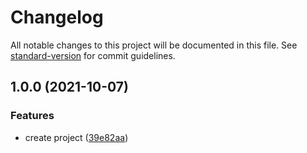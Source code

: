 # Changelog

All notable changes to this project will be documented in this file. See [standard-version](https://github.com/conventional-changelog/standard-version) for commit guidelines.

## 1.0.0 (2021-10-07)


### Features

* create project ([39e82aa](https://github.com/anonymous-development-projects/php-dto/commit/39e82aa9bc868077b69632631f394a0bb48cb17a))
